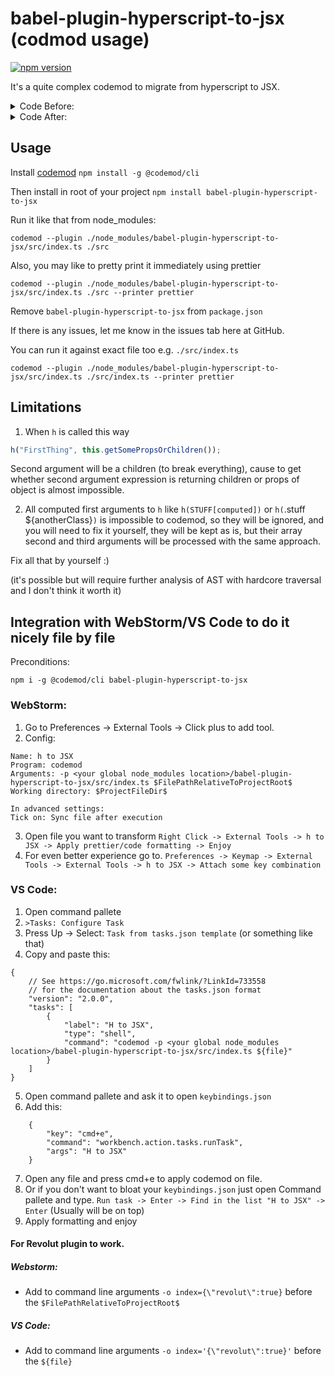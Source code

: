# babel-plugin-hyperscript-to-jsx (codmod usage)
[![npm version](https://badge.fury.io/js/babel-plugin-hyperscript-to-jsx.svg)](https://badge.fury.io/js/babel-plugin-hyperscript-to-jsx)

It's a quite complex codemod to migrate from hyperscript to JSX.
<details>
  <summary>Code Before:</summary>
  
```javascript
import h from "react-hyperscript";

import hx from "shit"

const StatelessComponent = props => h("h1");

const StatelessWithReturn = props => {
  return h(".class");
};

function HyperscriptAsRegularFunction(props) {
  return h("h1");
}

const HyperscriptAsVariable = h("div.lol", {
  someProp: "lol"
});

const HyperscriptWithExpressionAsChildren = h(
  AnotherComponent,
  { foo: "bar", bar: () => ({}), shouldRender: thing.length > 0 },
  [arr.map(() => h('h1'))]
)

// Should be ignored from transforming
const FirstArgTemplateLiteralWithComputedExpressions = h(`div.lol${stuff}`, {
  someProp: "lol"
});

// Not computed so should be fine
const FirstArgTemplateLiteral = h(`div.lol`, {
  someProp: "lol"
});

// Should be ignored
const WhenFirstArgumentIsFunctionThatIsCalled = () => h(getLoadableAnimation('pageCareersDeliver'), [h(fn())])

const ComputedRootWithObjectPropertyDeclaration = () =>
  h(
    ANIMATIONS[country],
    {
      className: "lol",
      content: h(".selectItem", [
        h("div", label),
        h(".flag", [
          h(RoundFlag, {
            mix: "flag",
            size: "xs",
            code: currencyData.countryCode
          }),
          // Computed not root should be wrapped in {}
          h(ANIMATIONS[country], { className: "lol" })
        ])
      ])
    },
    [h(ANIMATIONS[country], { className: "lol" }), h("h1"), kek && mem, surreal ? lol : kek, t.tabName, lol, <div/>]
  );

const ThirdArgOnIgnoredIsNotArray = () =>
  h(
    ANIMATIONS[country],
    {
      className: "lol",
    },
    // This first children in array will be ignored FOR THIS UGLY HACK IN INDEX
    children
  );

h(isCanada ? doStuff : doAnotherStuff, { someProp: true })
h('div', isCanada ? someProps : anotherProps)
h('div', isCanada ? someProps : anotherProps, "SomeChildren")

const SecondArgOnIgnoredIsNotArray = () =>
  h(ANIMATIONS[country], children);

const MultiMemberExpressionWithClosingTag = () => h(Pricing.lol.kek, { className }, [ h('h1') ])

// to handle h(Abc, { [kek]: 0, ["norm"]: 1 }) to < Abc {...{ [kek]: 0 }} {...{ ["norm" + lol]: 1 }} norm={1} />
const ComplexComputedAttibutesHandling = () => h(Abc, { [kek]: 0, ["norm" + lol]: 1, ["ok"]: 2 })

// Should process children but ignore computed parent
h(`calcualted ${stuff}`, { amazing: "stuff" }, [
  h("h1"),
  h("h2"),
  h("h3"),
  h("div", [ h("div") ])
])

class Comp extends React.Component {
  render() {
    return h("div.example", [
      isStuff && h("h1#heading", { ...getProps, ...getKnobs(), stuff: "" }),
      isStuff
        ? h("h1#heading", { ...getProps, ...getKnobs(), stuff: "" })
        : h("h1#heading", "heading"),
      h("h1#heading", { ...getProps, ...getKnobs(), stuff: "" }),
      h("h1#heading", getChildren),
      h(ANIMATIONS[country], {
        className: "lol"
      }),
      h("h1#heading", getChildren(), [h("div")]),
      h("div", [h("div", "Some content")]),
      h("h1#heading", "This is hyperscript"),
      h("h2", "creating React.js markup"),
      h(
        AnotherComponent,
        { foo: "bar", bar: () => ({}), shouldRender: thing.length > 0 },
        [
          h("li", [h("a", { href: "http://whatever.com" }, "One list item")]),
          h("li", "Another list item")
        ]
      )
    ]);
  }
}
```
</details>

<details>
  <summary>Code After:</summary>

```jsx harmony
import React from 'react'
import h from 'react-hyperscript'

import hx from 'shit'

const StatelessComponent = props => <h1 />

const StatelessWithReturn = props => {
  return <div className="class" />
}

function HyperscriptAsRegularFunction(props) {
  return <h1 />
}

const HyperscriptAsVariable = <div className="lol" someProp="lol" />

const HyperscriptWithExpressionAsChildren = (
  <AnotherComponent foo="bar" bar={() => ({})} shouldRender={thing.length > 0}>
    {arr.map(() => <h1 />)}
  </AnotherComponent>
)

// Should be ignored from transforming
const FirstArgTemplateLiteralWithComputedExpressions = h(`div.lol${stuff}`, {
  someProp: 'lol'
})

// Not computed so should be fine
const FirstArgTemplateLiteral = <div className="lol" someProp="lol" />

// Should be ignored
const WhenFirstArgumentIsFunctionThatIsCalled = () =>
  h(getLoadableAnimation('pageCareersDeliver'), [h(fn())])

const ComputedRootWithObjectPropertyDeclaration = () =>
  h(
    ANIMATIONS[country],
    {
      className: 'lol',
      content: (
        <div className="selectItem">
          <div>{label}</div>
          <div className="flag">
            <RoundFlag mix="flag" size="xs" code={currencyData.countryCode} />
            {// Computed not root should be wrapped in {}
            h(ANIMATIONS[country], { className: 'lol' })}
          </div>
        </div>
      )
    },
    [
      h(ANIMATIONS[country], { className: 'lol' }),
      <h1 />,
      kek && mem,
      surreal ? lol : kek,
      t.tabName,
      lol,
      <div />
    ]
  )

const ThirdArgOnIgnoredIsNotArray = () =>
  h(
    ANIMATIONS[country],
    {
      className: 'lol'
    },
    // This first children in array will be ignored FOR THIS UGLY HACK IN INDEX
    children
  )

h(isCanada ? doStuff : doAnotherStuff, { someProp: true });
<div>{isCanada ? someProps : anotherProps}</div>;
<div {...(isCanada ? someProps : anotherProps)}>SomeChildren</div>;

const SecondArgOnIgnoredIsNotArray = () => h(ANIMATIONS[country], children)

const MultiMemberExpressionWithClosingTag = () => (
  <Pricing.lol.kek className={className}>
    <h1 />
  </Pricing.lol.kek>
)

// to handle h(Abc, { [kek]: 0, ["norm"]: 1 }) to < Abc {...{ [kek]: 0 }} {...{ ["norm" + lol]: 1 }} norm={1} />
const ComplexComputedAttibutesHandling = () => (
  <Abc {...{ [kek]: 0 }} {...{ ['norm' + lol]: 1 }} ok={2} />
)

// Should process children but ignore computed parent
h(`calcualted ${stuff}`, { amazing: 'stuff' }, [
  <h1 />,
  <h2 />,
  <h3 />,
  <div>
    <div />
  </div>
])

class Comp extends React.Component {
  render() {
    return (
      <div className="example">
        {isStuff && <h1 id="heading" {...getProps} {...getKnobs()} stuff="" />}
        {isStuff ? (
          <h1 id="heading" {...getProps} {...getKnobs()} stuff="" />
        ) : (
          <h1 id="heading">heading</h1>
        )}
        <h1 id="heading" {...getProps} {...getKnobs()} stuff="" />
        <h1 id="heading">{getChildren}</h1>
        {h(ANIMATIONS[country], {
          className: 'lol'
        })}
        <h1 id="heading" {...getChildren()}>
          <div />
        </h1>
        <div>
          <div>Some content</div>
        </div>
        <h1 id="heading">This is hyperscript</h1>
        <h2>creating React.js markup</h2>
        <AnotherComponent
          foo="bar"
          bar={() => ({})}
          shouldRender={thing.length > 0}
        >
          <li>
            <a href="http://whatever.com">One list item</a>
          </li>
          <li>Another list item</li>
        </AnotherComponent>
      </div>
    )
  }
}

```
</details>

## Usage

Install [codemod](https://github.com/codemod-js/codemod) `npm install -g @codemod/cli`

Then install in root of your project `npm install babel-plugin-hyperscript-to-jsx`

Run it like that from node_modules:
```
codemod --plugin ./node_modules/babel-plugin-hyperscript-to-jsx/src/index.ts ./src
```

Also, you may like to pretty print it immediately using prettier
```
codemod --plugin ./node_modules/babel-plugin-hyperscript-to-jsx/src/index.ts ./src --printer prettier
```

Remove `babel-plugin-hyperscript-to-jsx` from `package.json`

If there is any issues, let me know in the issues tab here at GitHub.

You can run it against exact file too e.g. `./src/index.ts`
```
codemod --plugin ./node_modules/babel-plugin-hyperscript-to-jsx/src/index.ts ./src/index.ts --printer prettier
```

## Limitations

1) When `h` is called this way

```javascript
h("FirstThing", this.getSomePropsOrChildren());
```

Second argument will be a children (to break everything), cause to get whether second argument expression is returning children or props of object is almost impossible.

2) All computed first arguments to `h` like `h(STUFF[computed])` or `h(`.stuff ${anotherClass}`)`
is impossible to codemod, so they will be ignored, and you will need to fix it yourself, they will be kept
as is, but their array second and third arguments will be processed with the same approach.


Fix all that by yourself :)

(it's possible but will require further analysis of AST with hardcore traversal and I don't think it worth it)

## Integration with WebStorm/VS Code to do it nicely file by file
Preconditions:
```
npm i -g @codemod/cli babel-plugin-hyperscript-to-jsx
```

### WebStorm:
1. Go to Preferences -> External Tools -> Click plus to add tool.
2. Config:
```
Name: h to JSX
Program: codemod
Arguments: -p <your global node_modules location>/babel-plugin-hyperscript-to-jsx/src/index.ts $FilePathRelativeToProjectRoot$
Working directory: $ProjectFileDir$

In advanced settings:
Tick on: Sync file after execution
```

3. Open file you want to transform
`Right Click -> External Tools -> h to JSX -> Apply prettier/code formatting -> Enjoy`
4. For even better experience go to.
`Preferences -> Keymap -> External Tools -> External Tools -> h to JSX -> Attach some key combination`

### VS Code:
1. Open command pallete
2. `>Tasks: Configure Task`
3. Press Up -> Select: `Task from tasks.json template` (or something like that)
4. Copy and paste this:
```
{
    // See https://go.microsoft.com/fwlink/?LinkId=733558
    // for the documentation about the tasks.json format
    "version": "2.0.0",
    "tasks": [
        {
            "label": "H to JSX",
            "type": "shell",
            "command": "codemod -p <your global node_modules location>/babel-plugin-hyperscript-to-jsx/src/index.ts ${file}"
        }
    ]
}
```
5. Open command pallete and ask it to open `keybindings.json`
6. Add this:
```
    {
        "key": "cmd+e",
        "command": "workbench.action.tasks.runTask",
        "args": "H to JSX"
    }
```
7. Open any file and press cmd+e to apply codemod on file.
8. Or if you don't want to bloat your `keybindings.json` just open Command pallete and type.
`Run task -> Enter -> Find in the list "H to JSX" -> Enter` (Usually will be on top)
9. Apply formatting and enjoy


#### For Revolut plugin to work.
##### Webstorm:
 - Add to command line arguments `-o index={\"revolut\":true}` before the `$FilePathRelativeToProjectRoot$`
##### VS Code:
 - Add to command line arguments `-o index='{\"revolut\":true}'` before the `${file}`
